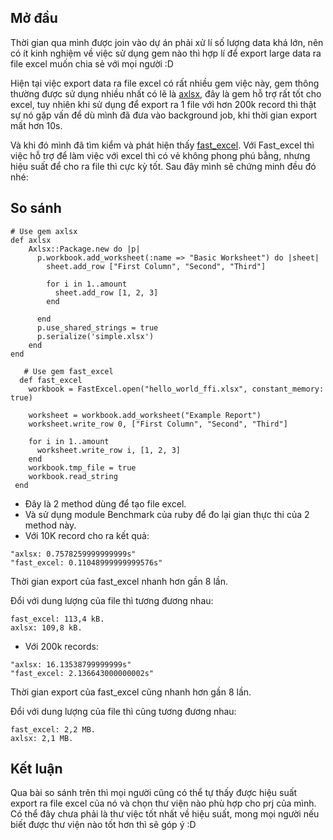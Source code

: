 ## Mở đầu
Thời gian qua mình được join vào dự án phải xử lí số lượng data khá lớn, nên có ít kinh nghiệm về việc sử dụng gem nào thì hợp lí để export large data ra file excel  muốn chia sẻ với mọi người :D

Hiện tại việc export data ra file excel có rất nhiều gem việc này, gem thông thường được sử dụng nhiều nhất có lẽ là [axlsx](https://github.com/randym/axlsx), đây là gem hỗ trợ rất tốt cho excel, tuy nhiên khi sử dụng để export ra 1 file với hơn 200k record thì thật sự nó gặp vấn để dù mình đã đưa vào background job, khi thời gian export mất hơn 10s. 

Và khi đó mình đã tìm kiểm và phát hiện thấy [fast_excel](https://github.com/Paxa/fast_excel). Với Fast_excel thì việc hỗ trợ để làm việc với excel thì có vẻ không phong phú bằng, nhưng hiệu suất để cho ra file thì cực kỳ tốt. Sau đây mình sẽ chứng minh đều đó nhé:

## So sánh
```
# Use gem axlsx
def axlsx
    Axlsx::Package.new do |p|
      p.workbook.add_worksheet(:name => "Basic Worksheet") do |sheet|
        sheet.add_row ["First Column", "Second", "Third"]

        for i in 1..amount
          sheet.add_row [1, 2, 3]
        end

      end
      p.use_shared_strings = true
      p.serialize('simple.xlsx')
    end
end
```

```
   # Use gem fast_excel
  def fast_excel
    workbook = FastExcel.open("hello_world_ffi.xlsx", constant_memory: true)

    worksheet = workbook.add_worksheet("Example Report")
    worksheet.write_row 0, ["First Column", "Second", "Third"]

    for i in 1..amount
      worksheet.write_row i, [1, 2, 3]
    end
    workbook.tmp_file = true
    workbook.read_string
 end
```
* Đây là 2 method dùng để tạo file excel.
* Và sử dụng module Benchmark của ruby để đo lại gian thực thi của 2 method này.
* Với 10K record cho ra kết quả:
```
"axlsx: 0.7578259999999999s"
"fast_excel: 0.11048999999999576s"
```
Thời gian export của fast_excel nhanh hơn gần 8 lần.

Đổi với dung lượng của file thì tương đương nhau:
```
fast_excel: 113,4 kB.
axlsx: 109,8 kB.
```
* Với 200k records:
```
"axlsx: 16.13538799999999s"
"fast_excel: 2.136643000000002s"
```
Thời gian export của fast_excel cũng nhanh hơn gần 8 lần.

Đổi với dung lượng của file thì cũng tương đương nhau:
```
fast_excel: 2,2 MB.
axlsx: 2,1 MB.
```

## Kết luận
Qua bài so sánh trên thì mọi người cũng có thể tự thấy được hiệu suất export ra file excel của nó và chọn thư viện nào phù hợp cho prj của mình. Có thể đây chưa phải là thư việc tốt nhất về hiệu suất, mong mọi người nếu biết được thư viện nào tốt hơn thì sẽ góp ý :D